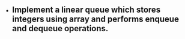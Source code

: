 - ##  Implement a linear queue which stores integers using array and performs enqueue and dequeue operations.
